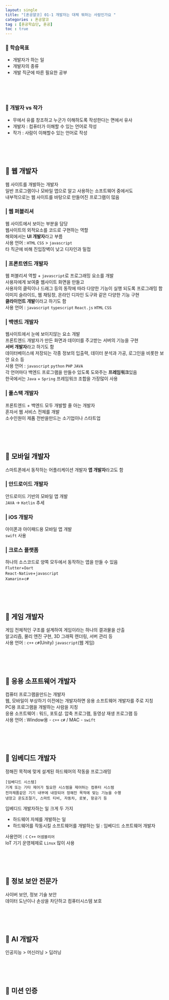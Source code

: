 ```yaml
---
layout: single
title: "[혼공얄코] 01-1 개발자는 대체 뭐하는 사람인가요 "
categories : 혼공얄코
tag : [혼공학습단, 혼공]
toc : true
---
```


### :pushpin: 학습목표
- 개발자가 하는 일
- 개발자의 종류
- 개발 직군에 따른 필요한 공부

<br><br><br>

### :book: 개발자 vs 작가
- 무에서 유를 창조하고 누군가 이해하도록 작성한다는 면에서 유사
- 개발자 : 컴퓨터가 이해할 수 있는 언어로 작성
- 작가 : 사람이 이해할수 있는 언어로 작성


<br><br><br>

## :book: 웹 개발자
웹 사이트를 개발하는 개발자         
일반 프로그램이나 모바일 앱으로 알고 사용하는 소프트웨어 중에서도       
내부적으로는 웹 사이트를 바탕으로 만들어진 프로그램이 많음

### | 웹 퍼블리셔
웹 사이트에서 보이는 부분을 담당     
웹사이트의 외적요소를 코드로 구현하는 역할       
해외에서는 **UI 개발자**라고 부름     
사용 언어 : ```HTML``` ```CSS``` > ```javascript```          
타 직군에 비해 진입장벽이 낮고 디자인과 밀접       

### | 프론트엔드 개발자
웹 퍼블리셔 역할 + ```javascript```로 프로그래밍 요소를 개발         
사용자에게 보여줄 웹사이트 화면을 만들고     
사용자의 클릭이나 드래그 등의 동작에 따라 다양한 기능이 실행 되도록 프로그래밍 함           
이미지 슬라이드, 웹 채팅창, 온라인 디자인 도구와 같은 다양한 기능 구현           
**클라이언트 개발**이라고 하기도 함        
사용 언어 : ```javascript``` ```typescript``` ```React.js``` ```HTML``` ```CSS```            

### | 백엔드 개발자
웹사이트에서 눈에 보이지않는 요소 개발         
프론트엔드 개발자가 만든 화면과 데이터를 주고받는 서버의 기능을 구현         
**서버 개발자**라고  하기도 함       
데이터베이스에 저장되는 각종 정보의 입출력, 데이터 분석과 가공, 로그인을 비롯한 보안 요소 등         
사용 언어 : ```javascript``` ```python``` ```PHP``` ```JAVA```          
각 언어마다 백엔드 프로그램을 만들수 있도록 도와주는 **프레임워크**있음           
한국에서는 ```Java``` + ```Spring``` 프레임워크 조합을 가장많이 사용       

### | 풀스택 개발자
프론트엔드 + 백엔드 모두 개발할 줄 아는 개발자      
혼자서 웹 서비스 전체를 개발       
소수인원이 제품 전반을만드는 소기업이나 스타트업      


<br><br><br>

## :book: 모바일 개발자
스마트폰에서 동작하는 어플리케이션 개발자
**앱 개발자**라고도 함

### | 안드로이드 개발자
안드로이드 기반의 모바일 앱 개발      
```JAVA``` -> ```Kotlin``` 추세

### | iOS 개발자
아이폰과 아이패드용 모바일 앱 개발      
```swift``` 사용

### | 크로스 플랫폼
하나의 소스코드로 양쪽 모두에서 동작하는 앱을 만들 수 있음       
```Flutter```+```Dart```   
```React-Native```+```javascript```     
```Xamarin```+```c#```

<br><br><br>

## :book: 게임 개발자
게임 전체적인 구조를 설계하여 게임이라는 하나의 결과물을 산출       
알고리즘, 물리 엔진 구현, 3D 그래픽 렌더링, 서버 관리 등      
사용 언어 : ```c++``` ```c#```(Unity) ```javascript```(웹 게임)

<br><br><br>


## :book: 응용 소프트웨어 개발자
컴퓨터 프로그램을만드는 개발자      
웹, 모바일이 부상하기 이전에는 개발자하면 응용 소프트웨어 개발자를 주로 지칭      
PC용 프로그램을 개발하는 사람을 지칭    
응용 소프트웨어 : 워드, 포토샵. 압축 프로그램, 동영상 재생 프로그램 등     
사용 언어 : Window용 - ```c++``` ```c#``` / MAC - ```swift```

<br><br><br>

## :book: 임베디드 개발자
정해진 목적에 맞게 설계된 하드웨어의 작동을 프로그래밍      
```
[임베디드 시스템] 
기계 또는 기타 제어가 필요한 시스템을 제어하는 컴퓨터 시스템             
전자제품같은 기기 내부에 내장되어 정해진 목적에 맞는 기능을 수행  
냉장고 온도조절기, 스마트 티비, 자동차, 로봇, 항공기 등    
```

임베디드 개발자하는 일 크게 두 가지 
- 하드웨어 자체를 개발하는 일
- 하드웨어를 작동시킬 소프트웨어를 개발하는 일 : 임베디드 소프트웨어 개발자

사용언어 : ```C``` ```C++``` ```어셈블리어```    
IoT 기기 운영체제로 ```Linux``` 많이 사용         

<br><br><br>

## :book: 정보 보안 전문가
사이버 보안, 정보 기술 보안     
데이터 도난이나 손상을 차단하고 컴퓨터시스템 보호       

<br><br><br>

## :book: AI 개발자
인공지능 > 머신러닝 > 딥러닝

<br><br><br>


## :100: 미션 인증 